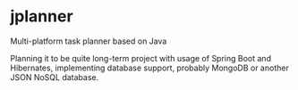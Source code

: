 # jplanner
Multi-platform task planner based on Java 

Planning it to be quite long-term project with usage of Spring Boot and Hibernates, 
implementing database support, probably MongoDB or another JSON NoSQL database.
